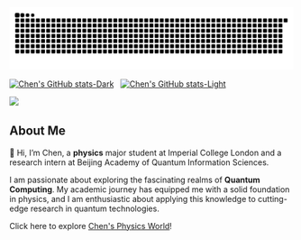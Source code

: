 <picture align="center">
  <source media="(prefers-color-scheme: dark)" srcset="https://raw.githubusercontent.com/chenx820/chenx820/output/github-contribution-grid-snake-dark.svg">
  <source media="(prefers-color-scheme: light)" srcset="https://raw.githubusercontent.com/chenx820/chenx820/output/github-contribution-grid-snake.svg">
  <img alt="github contribution grid snake animation" src="https://raw.githubusercontent.com/chenx820/chenx820/output/github-contribution-grid-snake.svg">
</picture>

[![Chen's GitHub stats-Dark](https://github-readme-stats.vercel.app/api?username=chenx820&show_icons=true&count_private=true&hide_border=true&rank_icon=github&hide=prs,issues,contribs&theme=dark#gh-dark-mode-only)](https://github.com/anuraghazra/github-readme-stats#gh-dark-mode-only)  
[![Chen's GitHub stats-Light](https://github-readme-stats.vercel.app/api?username=chenx820&show_icons=true&count_private=true&hide_border=true&rank_icon=github&hide=prs,issues,contribs&theme=default#gh-light-mode-only)](https://github.com/anuraghazra/github-readme-stats#gh-light-mode-only)  

<picture>
  <source
    srcset="https://github-readme-stats.vercel.app/api?username=chenx820&show_icons=true&theme=dark&count_private=true&hide_border=true&rank_icon=github&hide=prs,issues,contribs"
    media="(prefers-color-scheme: dark)"    
  />
  <source
    srcset="https://github-readme-stats.vercel.app/api?username=chenx820&show_icons=true&theme=default&count_private=true&hide_border=true&rank_icon=github&hide=prs,issues,contribs"    
    media="(prefers-color-scheme: light), (prefers-color-scheme: no-preference)"      
  />
  <img src="https://github-readme-stats.vercel.app/api?username=chenx820&show_icons=true" />  
</picture>



## About Me           
👋 Hi, I’m Chen, a **physics** major student at Imperial College London and a research intern at Beijing Academy of Quantum Information Sciences. 

I am passionate about exploring the fascinating realms of **Quantum Computing**. My academic journey has equipped me with a solid foundation in physics, and I am enthusiastic about applying this knowledge to cutting-edge research in quantum technologies.

Click here to explore [Chen's Physics World](https://chenx820.github.io/)!     




